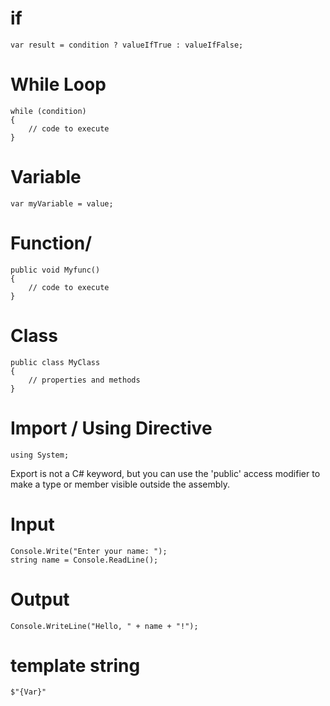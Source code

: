 <link rel="preload" as='style' href="https://actwu.github.io/md.css"/>
<link rel="stylesheet" href="https://actwu.github.io/md.css"/>

# if
```
var result = condition ? valueIfTrue : valueIfFalse;
```


# While Loop
```
while (condition) 
{
    // code to execute
}
```

# Variable 
```
var myVariable = value;
```

# Function/
```
public void Myfunc() 
{
    // code to execute
}
```

# Class
```
public class MyClass 
{
    // properties and methods
}
```

# Import / Using Directive
```
using System;
```

Export is not a C# keyword, but you can use the 'public' access modifier to make a type or member visible outside the assembly.


# Input
```
Console.Write("Enter your name: ");
string name = Console.ReadLine();
```

# Output
```
Console.WriteLine("Hello, " + name + "!");
```

# template string 

```
$"{Var}"
```
